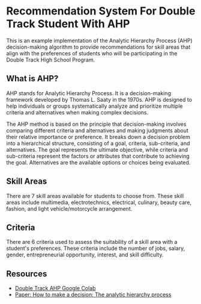 # Recommendation System For Double Track Student With AHP

This is an example implementation of the Analytic Hierarchy Process (AHP) decision-making algorithm to provide recommendations for skill areas that align with the preferences of students who will be participating in the Double Track High School Program.

## What is AHP?
AHP stands for Analytic Hierarchy Process. It is a decision-making framework developed by Thomas L. Saaty in the 1970s. AHP is designed to help individuals or groups systematically analyze and prioritize multiple criteria and alternatives when making complex decisions.

The AHP method is based on the principle that decision-making involves comparing different criteria and alternatives and making judgments about their relative importance or preference. It breaks down a decision problem into a hierarchical structure, consisting of a goal, criteria, sub-criteria, and alternatives. The goal represents the ultimate objective, while criteria and sub-criteria represent the factors or attributes that contribute to achieving the goal. Alternatives are the available options or choices being evaluated.

## Skill Areas
There are 7 skill areas available for students to choose from. These skill areas include multimedia, electrotechnics, electrical, culinary, beauty care, fashion, and light vehicle/motorcycle arrangement.

## Criteria
There are 6 criteria used to assess the suitability of a skill area with a student's preferences. These criteria include the number of jobs, salary, gender, entrepreneurial opportunity, interest, and skill difficulty.

## Resources
- [Double Track AHP Google Colab](https://colab.research.google.com/drive/1n3tIKozmt5XP0PahqIgLOFEce0YduQTX?usp=sharing)
- [Paper: How to make a decision: The analytic hierarchy process](https://www.sciencedirect.com/science/article/pii/037722179090057I) 